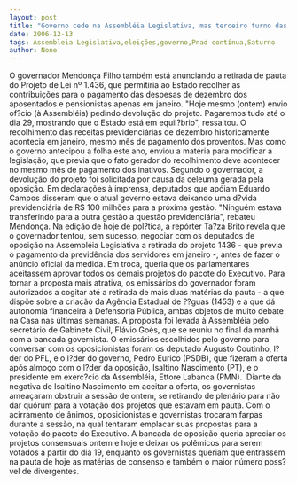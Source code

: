 ```yaml
---
layout: post
title: "Governo cede na Assembléia Legislativa, mas terceiro turno das eleições continua "
date: 2006-12-13
tags: Assembleia Legislativa,eleições,governo,Pnad contínua,Saturno
author: None
---
```

O governador Mendonça Filho também está anunciando a retirada de pauta do Projeto de Lei nº 1.436, que permitiria ao Estado recolher as contribuições para o pagamento das despesas de dezembro dos aposentados e pensionistas apenas em janeiro. 
\"Hoje mesmo (ontem) envio of?cio (à Assembléia) pedindo devolução do projeto. Pagaremos tudo até o dia 29, mostrando que o Estado está em equil?brio\", ressaltou. 
O recolhimento das receitas previdenciárias de dezembro historicamente acontecia em janeiro, mesmo mês de pagamento dos proventos. Mas como o governo antecipou a folha este ano, enviou a matéria para modificar a legislação, que previa que o fato gerador do recolhimento deve acontecer no mesmo mês de pagamento dos inativos. 
Segundo o governador, a devolução do projeto foi solicitada por causa da celeuma gerada pela oposição. Em declarações à imprensa, deputados que apóiam Eduardo Campos disseram que o atual governo estava deixando uma d?vida previdenciária de R$ 100 milhões para a próxima gestão. \"Ninguém estava transferindo para a outra gestão a questão previdenciária\", rebateu Mendonça. 
Na edição de hoje de pol?tica, a repórter Ta?za Brito revela que o governador tentou, sem sucesso, negociar com os deputados de oposição na Assembléia Legislativa a retirada do projeto 1436 - que previa o pagamento da previdência dos servidores em janeiro -, antes de fazer o anúncio oficial da medida. 
Em troca, queria que os parlamentares aceitassem aprovar todos os demais projetos do pacote do Executivo. Para tornar a proposta mais atrativa, os emissários do governador foram autorizados a cogitar até a retirada de mais duas matérias da pauta - a que dispõe sobre a criação da Agência Estadual de ??guas (1453) e a que dá autonomia financeira à Defensoria Pública, ambas objetos de muito debate na Casa nas últimas semanas. 
A proposta foi levada à Assembléia pelo secretário de Gabinete Civil, Flávio Goés, que se reuniu no final da manhã com a bancada governista. O emissários escolhidos pelo governo para conversar com os oposicionistas foram os deputado Augusto Coutinho, l?der do PFL, e o l?der do governo, Pedro Eurico (PSDB), que fizeram a oferta após almoço com o l?der da oposição, Isaltino Nascimento (PT), e o presidente em exerc?cio da Assembléia, Ettore Labanca (PMN).&nbsp;
Diante da negativa de Isaltino Nascimento em aceitar a oferta, os governistas ameaçaram obstruir a sessão de ontem, se retirando de plenário para não dar quórum para a votação dos projetos que estavam em pauta.
Com o acirramento de ânimos, oposicionistas e governistas trocaram farpas durante a sessão, na qual tentaram emplacar suas propostas para a votação do pacote do Executivo. A bancada de oposição queria apreciar os projetos consensuais ontem e hoje e deixar os polêmicos para serem votados a partir do dia 19, enquanto os governistas queriam que entrassem na pauta de hoje as matérias de consenso e também o maior número poss?vel de divergentes.  